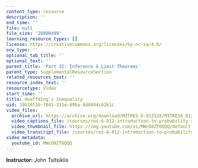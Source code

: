 ```yaml
---
content_type: resource
description: ''
end_time: ''
file: null
file_size: '28080499'
learning_resource_types: []
license: https://creativecommons.org/licenses/by-nc-sa/4.0/
ocw_type: ''
optional_tab_title: ''
optional_text: ''
parent_title: 'Part II: Inference & Limit Theorems'
parent_type: SupplementalResourceSection
related_resources_text: ''
resource_index_text: ''
resourcetype: Video
start_time: ''
title: Hoeffding's Inequality
uid: 19b16f2b-f841-311e-89ba-8d6844c62b1c
video_files:
  archive_url: https://archive.org/download/MITRES.6-012S18/MITRES6_012S18_S18-03_300k.mp4
  video_captions_file: /courses/res-6-012-introduction-to-probability-spring-2018/e14f7b09649752cdb4f16238abe48c85_MWcO8ZTOQQQ.vtt
  video_thumbnail_file: https://img.youtube.com/vi/MWcO8ZTOQQQ/default.jpg
  video_transcript_file: /courses/res-6-012-introduction-to-probability-spring-2018/299e02bc1e488ad7a5bbc0092285d2c1_MWcO8ZTOQQQ.pdf
video_metadata:
  youtube_id: MWcO8ZTOQQQ
---
```


**Instructor:** John Tsitsiklis

